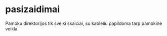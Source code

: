 # pasizaidimai

Pamoku direktorijos tik sveiki skaiciai, su kableliu papildoma tarp pamokine veikla
